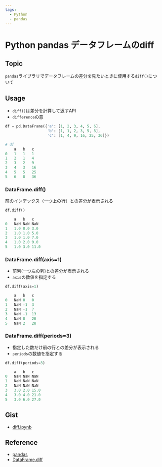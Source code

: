 ```yaml
---
tags:
  - Python
  - pandas
---
```


# Python pandas データフレームのdiff

## Topic

`pandas`ライブラリでデータフレームの差分を見たいときに使用する`diff()`について

## Usage

- `diff()`は差分を計算して返すAPI
- `difference`の意

```py
df = pd.DataFrame({'a': [1, 2, 3, 4, 5, 6],
                   'b': [1, 1, 2, 3, 5, 8],
                   'c': [1, 4, 9, 16, 25, 36]})

# df
	a	b	c
0	1	1	1
1	2	1	4
2	3	2	9
3	4	3	16
4	5	5	25
5	6	8	36
```

### DataFrame.diff()
前のインデックス（一つ上の行）との差分が表示される

```py
df.diff()

    a	b	c
0	NaN	NaN	NaN
1	1.0	0.0	3.0
2	1.0	1.0	5.0
3	1.0	1.0	7.0
4	1.0	2.0	9.0
5	1.0	3.0	11.0
```

### DataFrame.diff(axis=1)
- 前列(一つ左の列)との差分が表示される
- `axis`の数値を指定する

```py
df.diff(axis=1)

	a	b	c
0	NaN	0	0
1	NaN	-1	3
2	NaN	-1	7
3	NaN	-1	13
4	NaN	0	20
5	NaN	2	28
```

### DataFrame.diff(periods=3)
- 指定した数だけ前の行との差分が表示される
- `periods`の数値を指定する

```py
df.diff(periods=3)

    a	b	c
0	NaN	NaN	NaN
1	NaN	NaN	NaN
2	NaN	NaN	NaN
3	3.0	2.0	15.0
4	3.0	4.0	21.0
5	3.0	6.0	27.0
```

## Gist
- [diff.ipynb](https://gist.github.com/pixcelo/28263e36ae349ea69f36e9522bf100f2)

## Reference
- [pandas](https://pandas.pydata.org/docs/)
- [DataFrame.diff](https://pandas.pydata.org/docs/reference/api/pandas.DataFrame.diff.html#pandas.DataFrame.diff)